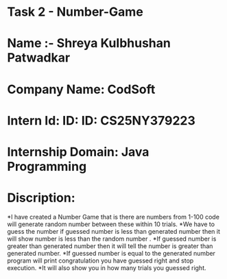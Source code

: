 #  Task 2 - Number-Game
# Name :- Shreya Kulbhushan Patwadkar
# Company Name: CodSoft
# Intern Id: ID: ID: CS25NY379223
# Internship Domain: Java Programming

# Discription:
*I have created a Number Game that is there are numbers from 1-100 code will generate random number between these within 10 trials. 
*We have to guess the number if guessed number is less than generated number then it will show number is less than the random number . 
*If guessed number is greater than generated number then it will tell the number is greater than generated number. 
*If guessed number is equal to the generated number program will print congratulation you have guessed right and stop execution. 
*It will also show you in how many trials you guessed right.
